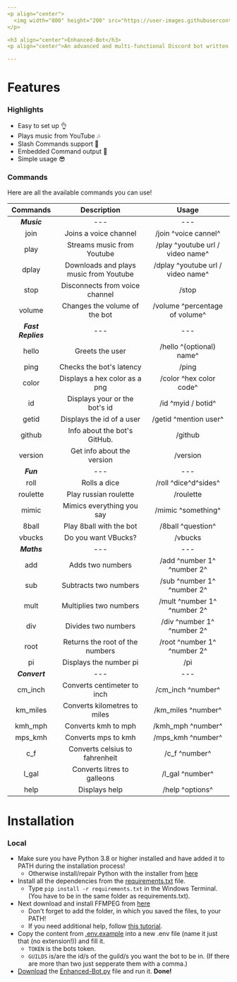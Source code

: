```yaml
---
<p align="center">
  <img width="800" height="200" src="https://user-images.githubusercontent.com/87285710/146656887-24fda23e-0ff0-42e6-901a-ab2c18c2b4be.png"
</p>

<h3 align="center">Enhanced-Bot</h3>
<p align="center">An advanced and multi-functional Discord bot written in Python.</p>

---
```


# Features

### Highlights

- Easy to set up 👌
- Plays music from YouTube 🎶
- Slash Commands support 🤖
- Embedded Command output 🌌
- Simple usage 😎

### Commands

Here are all the available commands you can use!

| **Commands**      | **Description**                | **Usage**                         |
|     :---:         |     :---:                      |     :---:                         |
| ***Music***       | ---                            | ---
| join              | Joins a voice channel          | /join ^voice cannel^              |
| play              | Streams music from Youtube     | /play ^youtube url / video  name^ |
| dplay             | Downloads and plays music from Youtube | /dplay ^youtube url / video  name^ |
| stop              | Disconnects from voice channel | /stop                             |
| volume            | Changes the volume of the bot  | /volume ^percentage of volume^    |
| ***Fast Replies***| ---                            | ---
| hello             | Greets the user                | /hello ^(optional) name^          |
| ping              | Checks the bot's latency       | /ping                             |
| color             | Displays a hex color as a png  | /color ^hex color code^           |
| id                | Displays your or the bot's id  | /id ^myid / botid^                |
| getid             | Displays the id of a user      | /getid ^mention user^             |
| github            | Info about the bot's GitHub.   | /github                           |
| version           | Get info about the version     | /version                          |
| ***Fun***         | ---                            | ---
| roll              | Rolls a dice                   | /roll ^dice^d^sides^              |
| roulette          | Play russian roulette          | /roulette                         |
| mimic             | Mimics everything you say      | /mimic ^something^                |
| 8ball             | Play 8ball with the bot        | /8ball ^question^                 |
| vbucks            | Do you want VBucks?            | /vbucks                           |
| ***Maths***       | ---                            | ---
| add               | Adds two numbers               | /add ^number 1^ ^number 2^        |
| sub               | Subtracts two numbers          | /sub ^number 1^ ^number 2^        |
| mult              | Multiplies two numbers         | /mult ^number 1^ ^number 2^       |
| div               | Divides two numbers            | /div ^number 1^ ^number 2^        |
| root              | Returns the root of the numbers| /root ^number 1^ ^number 2^       |
| pi                | Displays the number pi         | /pi                               |
| ***Convert***     | ---                            | ---
| cm_inch           | Converts centimeter to inch    | /cm_inch ^number^                 |
| km_miles          | Converts kilometres to miles   | /km_miles ^number^                |
| kmh_mph           | Converts kmh to mph            | /kmh_mph ^number^                 |
| mps_kmh           | Converts mps to kmh            | /mps_kmh ^number^                 |
| c_f               | Converts celsius to fahrenheit | /c_f ^number^                     |
| l_gal             | Converts litres to galleons    | /l_gal ^number^                   |
| help              | Displays help                  | /help ^options^                   |
  
# Installation

### Local
  
- Make sure you have Python 3.8 or higher installed and have added it to PATH during the installation process!
  - Otherwise install/repair Python with the installer from [here](https://www.python.org/downloads/)
- Install all the dependencies from the [requirements.txt](https://github.com/Matthaeus07/enhanced-bot/blob/main/requirements.txt) file.
  - Type `pip install -r requirements.txt` in the Windows Terminal. (You have to be in the same folder as requirements.txt).
- Next download and install FFMPEG from [here](https://github.com/BtbN/FFmpeg-Builds/releases/download/latest/ffmpeg-n5.0-latest-win64-lgpl-5.0.zip)
  - Don't forget to add the folder, in which you saved the files, to your PATH!
  - If you need additional help, follow [this tutorial](https://www.youtube.com/watch?v=r1AtmY-RMyQ&t=246s).
- Copy the content from [.env.example](https://github.com/Matthaeus07/enhanced-bot/blob/main/.env.example) into a new .env file (name it just that (no extension!)) and fill it.
  - `TOKEN` is the bots token.
  - `GUILDS` is/are the id/s of the guild/s you want the bot to be in. (If there are more than two just sepperate them with a comma.)
- [Download](https://github.com/Matthaeus07/enhanced-bot/releases/download/Enhanced-Bot.py/Enhanced-Bot.py) the [Enhanced-Bot.py](https://github.com/Matthaeus07/enhanced-bot/blob/main/Enhanced-Bot.py) file and run it.  **Done!**
